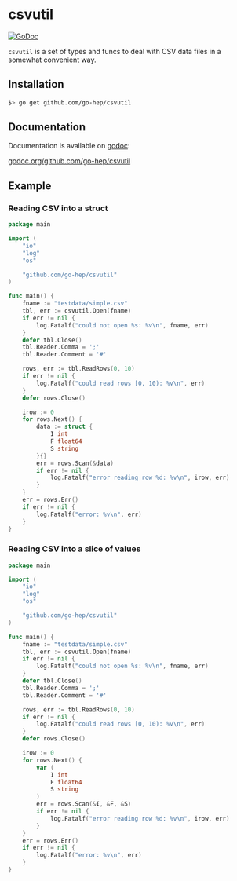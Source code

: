 csvutil
=======

[![GoDoc](https://godoc.org/github.com/go-hep/csvutil?status.svg)](https://godoc.org/github.com/go-hep/csvutil)

`csvutil` is a set of types and funcs to deal with CSV data files in a somewhat convenient way.

## Installation

```sh
$> go get github.com/go-hep/csvutil
```

## Documentation

Documentation is available on [godoc](https://godoc.org):

[godoc.org/github.com/go-hep/csvutil](https://godoc.org/github.com/go-hep/csvutil)

## Example

### Reading CSV into a struct

```go
package main

import (
	"io"
	"log"
	"os"

	"github.com/go-hep/csvutil"
)

func main() {
	fname := "testdata/simple.csv"
	tbl, err := csvutil.Open(fname)
	if err != nil {
		log.Fatalf("could not open %s: %v\n", fname, err)
	}
	defer tbl.Close()
	tbl.Reader.Comma = ';'
	tbl.Reader.Comment = '#'

	rows, err := tbl.ReadRows(0, 10)
	if err != nil {
		log.Fatalf("could read rows [0, 10): %v\n", err)
	}
	defer rows.Close()

	irow := 0
	for rows.Next() {
		data := struct {
			I int
			F float64
			S string
		}{}
		err = rows.Scan(&data)
		if err != nil {
			log.Fatalf("error reading row %d: %v\n", irow, err)
		}
	}
	err = rows.Err()
	if err != nil {
		log.Fatalf("error: %v\n", err)
	}
}
```

### Reading CSV into a slice of values

```go
package main

import (
	"io"
	"log"
	"os"

	"github.com/go-hep/csvutil"
)

func main() {
	fname := "testdata/simple.csv"
	tbl, err := csvutil.Open(fname)
	if err != nil {
		log.Fatalf("could not open %s: %v\n", fname, err)
	}
	defer tbl.Close()
	tbl.Reader.Comma = ';'
	tbl.Reader.Comment = '#'

	rows, err := tbl.ReadRows(0, 10)
	if err != nil {
		log.Fatalf("could read rows [0, 10): %v\n", err)
	}
	defer rows.Close()

	irow := 0
	for rows.Next() {
		var (
			I int
			F float64
			S string
		)
		err = rows.Scan(&I, &F, &S)
		if err != nil {
			log.Fatalf("error reading row %d: %v\n", irow, err)
		}
	}
	err = rows.Err()
	if err != nil {
		log.Fatalf("error: %v\n", err)
	}
}
```

